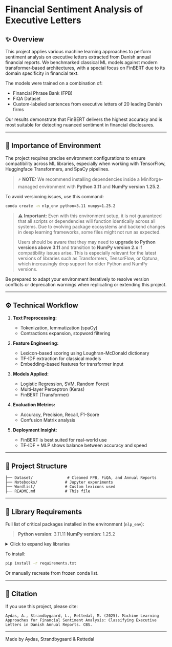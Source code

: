 # Financial Sentiment Analysis of Executive Letters

## ✨ Overview

This project applies various machine learning approaches to perform sentiment analysis on executive letters extracted from Danish annual financial reports. We benchmarked classical ML models against modern transformer-based architectures, with a special focus on FinBERT due to its domain specificity in financial text.

The models were trained on a combination of:

* Financial Phrase Bank (FPB)
* FiQA Dataset
* Custom-labeled sentences from executive letters of 20 leading Danish firms

Our results demonstrate that FinBERT delivers the highest accuracy and is most suitable for detecting nuanced sentiment in financial disclosures.

---

## 🚀 Importance of Environment

The project requires precise environment configurations to ensure compatibility across ML libraries, especially when working with TensorFlow, Huggingface Transformers, and SpaCy pipelines.

> ⚡ **NOTE:** We recommend installing dependencies inside a Miniforge-managed environment with **Python 3.11** and **NumPy version 1.25.2**.

To avoid versioning issues, use this command:

```bash
conda create -n nlp_env python=3.11 numpy=1.25.2
```

> ⚠️ **Important:** Even with this environment setup, it is not guaranteed that all scripts or dependencies will function identically across all systems. Due to evolving package ecosystems and backend changes in deep learning frameworks, some files might not run as expected.
>
> Users should be aware that they may need to **upgrade to Python versions above 3.11** and transition to **NumPy version 2.x** if compatibility issues arise. This is especially relevant for the latest versions of libraries such as Transformers, TensorFlow, or Optuna, which increasingly drop support for older Python and NumPy versions.

Be prepared to adapt your environment iteratively to resolve version conflicts or deprecation warnings when replicating or extending this project.

---

## ⚙️ Technical Workflow

1. **Text Preprocessing:**

   * Tokenization, lemmatization (spaCy)
   * Contractions expansion, stopword filtering

2. **Feature Engineering:**

   * Lexicon-based scoring using Loughran-McDonald dictionary
   * TF-IDF extraction for classical models
   * Embedding-based features for transformer input

3. **Models Applied:**

   * Logistic Regression, SVM, Random Forest
   * Multi-layer Perceptron (Keras)
   * FinBERT (Transformer)

4. **Evaluation Metrics:**

   * Accuracy, Precision, Recall, F1-Score
   * Confusion Matrix analysis

5. **Deployment Insight:**

   * FinBERT is best suited for real-world use
   * TF-IDF + MLP shows balance between accuracy and speed

---

## 📁 Project Structure

```
├── Dataset/               # Cleaned FPB, FiQA, and Annual Reports
├── Notebooks/            # Jupyter experiments
├── Wordlist/             # Custom lexicons used
├── README.md             # This file
```

---

## 🔧 Library Requirements

Full list of critical packages installed in the environment (`nlp_env`):

> **Python version**: 3.11.11
> **NumPy version**: 1.25.2

<details>
<summary>Click to expand key libraries</summary>

* `tensorflow==2.19.0`
* `keras==3.10.0`
* `transformers==4.52.4`
* `xgboost==1.7.6`
* `scikit-learn==1.3.2`
* `imbalanced-learn==0.12.4`
* `nltk==3.9.1`
* `spacy==3.8.7`
* `datasets==3.6.0`
* `evaluate==0.4.3`
* `huggingface-hub==0.32.4`
* `matplotlib==3.10.3`
* `seaborn==0.13.2`
* `optuna==4.3.0`

</details>

To install:

```bash
pip install -r requirements.txt
```

Or manually recreate from frozen conda list.

---

## 📄 Citation

If you use this project, please cite:

```
Aydas, A., Strandbygaard, L., Rettedal, M. (2025). Machine Learning Approaches for Financial Sentiment Analysis: Classifying Executive Letters in Danish Annual Reports. CBS.
```

---

Made by Aydas, Strandbygaard & Rettedal

